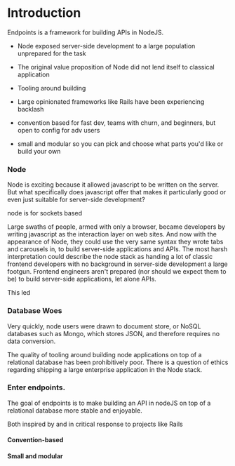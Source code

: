 # Introduction

Endpoints is a framework for building APIs in NodeJS. 

- Node exposed server-side development to a large population unprepared for the task
- The original value proposition of Node did not lend itself to classical application
- Tooling around building 
- Large opinionated frameworks like Rails have been experiencing backlash

- convention based for fast dev, teams with churn, and beginners, but open to config for adv users
- small and modular so you can pick and choose what parts you'd like or build your own

### Node

Node is exciting because it allowed javascript to be written on the
 server. But what specifically does javascript offer that makes it
 particularly good or even just suitable for server-side development?

node is for sockets based 

Large swaths of people, armed with only a browser, became developers
 by writing javascript as the interaction layer on web sites. And now
 with the appearance of Node, they could use the very same syntax they
 wrote tabs and carousels in, to build server-side applications and 
APIs. The most harsh interpretation could describe the node stack as
 handing a lot of classic frontend developers with no background in 
server-side development a large footgun. Frontend engineers aren't
 prepared (nor should we expect them to be) to build server-side
 applications, let alone APIs.

This led   

### Database Woes

Very quickly, node users were drawn to document store, or NoSQL databases such as Mongo, which stores JSON, and therefore requires no data conversion. 

The quality of tooling around building node applications on top of a relational database has been prohibitively poor. There is a question of ethics regarding shipping a large enterprise application in the Node stack.

### Enter endpoints.

The goal of endpoints is to make building an API in nodeJS on top of a relational database more stable and enjoyable.

Both inspired by and in critical response to projects like Rails

#### Convention-based



#### Small and modular

